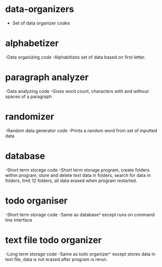 # data-organizers
- Set of data organizer codes
# alphabetizer
-Data organizing code
-Alphabitizes set of data based on first letter.
# paragraph analyzer
-Data analyzing code
-Gives word count, characters with and without spaces of a paragraph
# randomizer
-Random data generator code
-Prints a random word from set of inputted data
# database
-Short term storage code
-Short term storage program, create folders within program, store and delete text data in folders, search for data in folders, limit 12 folders, all data erased when program restarted.
# todo organiser
-Short term storage code
-Same as database^ except runs on command line interface
# text file todo organizer
-Long term storage code
-Same as todo organizer^ except stores data in text file, data is not erased after program is rerun.
